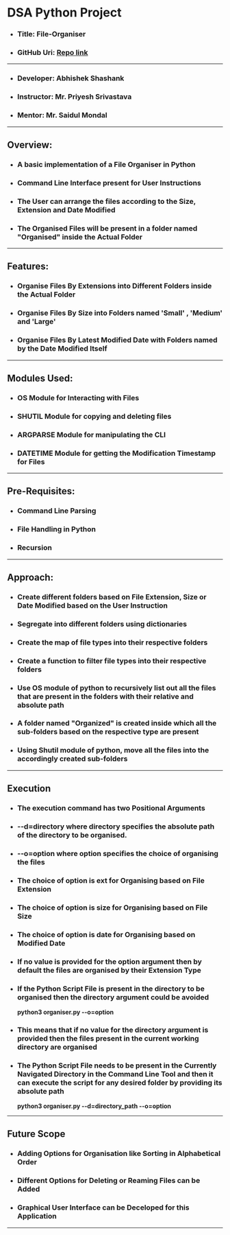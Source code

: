 #  DSA Python Project

* ### Title: File-Organiser
* ### GitHub Uri: [Repo link](https://github.com/abhishek-shashank-au6/file-organiser)

___

* ### Developer: **Abhishek Shashank**
* ### Instructor: **Mr. Priyesh Srivastava**
* ### Mentor: **Mr. Saidul Mondal**

___

## Overview: 

* ### A basic implementation of a File Organiser in Python

* ### Command Line Interface present for User Instructions

* ### The User can arrange the files according to the Size, Extension and Date Modified

* ### The Organised Files will be present in a folder named "Organised" inside the Actual Folder

___

## Features:

* ### Organise Files By Extensions into Different Folders inside the Actual Folder

* ### Organise Files By Size into Folders named 'Small' , 'Medium' and 'Large'

* ### Organise Files By Latest Modified Date with Folders named by the Date Modified Itself

___

## Modules Used:

* ### **OS** Module for Interacting with Files

* ### **SHUTIL** Module for copying and deleting files

* ### **ARGPARSE** Module for manipulating the CLI

* ### **DATETIME** Module for getting the Modification Timestamp for Files

___

## Pre-Requisites:

* ### Command Line Parsing

* ### File Handling in Python

* ### Recursion

___

## Approach:

* ### Create different folders based on File Extension, Size or Date Modified based on the User Instruction

* ### Segregate into different folders using dictionaries

* ### Create the map of file types into their respective folders

* ### Create a function to filter file types into their respective folders

* ### Use **OS** module of python to recursively list out all the files that are present in the folders with their relative and absolute path

* ### A folder named "Organized" is created inside which all the sub-folders based on the respective type are present

* ### Using Shutil module of python, move all the files into the accordingly created sub-folders

___

## Execution

* ### The execution command has two Positional Arguments

* ### --d=directory where directory specifies the absolute path of the directory to be organised.

* ### --o=option where option specifies the choice of organising the files

* ### The choice of option is **ext** for Organising based on File Extension

* ### The choice of option is **size** for Organising based on File Size

* ### The choice of option is **date** for Organising based on Modified Date

* ### If no value is provided for the option argument then by default the files are organised by their Extension Type

* ### If the Python Script File is present in the directory to be organised then the directory argument could be avoided

    **python3 organiser.py --o=option**

* ### This means that if no value for the directory argument is provided then the files present in the current working directory are organised

* ### The Python Script File needs to be present in the Currently Navigated Directory in the Command Line Tool and then it can execute the script for any desired folder by providing its absolute path 
    **python3 organiser.py --d=directory_path --o=option**

___

## Future Scope

* ### Adding Options for Organisation like Sorting in Alphabetical Order

* ### Different Options for Deleting or Reaming Files can be Added

* ### Graphical User Interface can be Deceloped for this Application

___